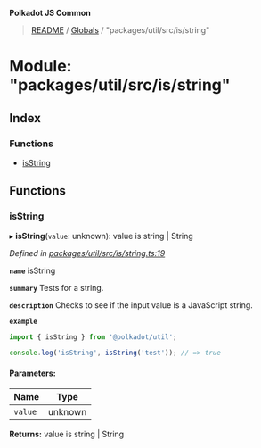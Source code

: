 **Polkadot JS Common**

> [README](../README.md) / [Globals](../globals.md) / "packages/util/src/is/string"

# Module: "packages/util/src/is/string"

## Index

### Functions

* [isString](_packages_util_src_is_string_.md#isstring)

## Functions

### isString

▸ **isString**(`value`: unknown): value is string \| String

*Defined in [packages/util/src/is/string.ts:19](https://github.com/polkadot-js/common/blob/ce964d2f/packages/util/src/is/string.ts#L19)*

**`name`** isString

**`summary`** Tests for a string.

**`description`** 
Checks to see if the input value is a JavaScript string.

**`example`** 
<BR>

```javascript
import { isString } from '@polkadot/util';

console.log('isString', isString('test')); // => true
```

#### Parameters:

Name | Type |
------ | ------ |
`value` | unknown |

**Returns:** value is string \| String

